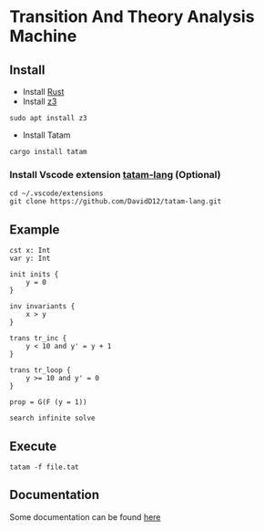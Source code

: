 # Transition And Theory Analysis Machine

## Install

- Install [Rust](https://www.rust-lang.org)
- Install [z3](https://github.com/Z3Prover/z3)

```shell
sudo apt install z3
```

- Install Tatam
```shell
cargo install tatam
```

### Install Vscode extension [tatam-lang](https://github.com/DavidD12/tatam-lang) (Optional)

```shell
cd ~/.vscode/extensions
git clone https://github.com/DavidD12/tatam-lang.git
```

## Example

```
cst x: Int
var y: Int

init inits {
    y = 0
}

inv invariants {
    x > y
}

trans tr_inc {
    y < 10 and y' = y + 1
}

trans tr_loop {
    y >= 10 and y' = 0
}

prop = G(F (y = 1))

search infinite solve
```

## Execute

```shell
tatam -f file.tat
```


## Documentation

Some documentation can be found [here](docs/documentation.md)
